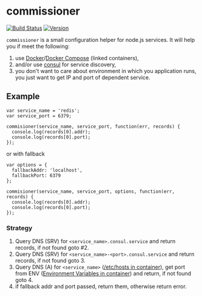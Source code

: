 # commissioner

[![Build Status](https://img.shields.io/travis/mthenw/commissioner.svg?style=flat)](https://travis-ci.org/mthenw/commissioner)
[![Version](http://img.shields.io/npm/v/commissioner.svg?style=flat)](https://www.npmjs.org/package/commissioner)

`commissioner` is a small configuration helper for node.js services. It will help you if meet the following:

1. use [Docker](https://github.com/docker/docker)/[Docker Compose](https://github.com/docker/compose) (linked containers),
2. and/or use [consul](https://consul.io) for service discovery,
3. you don't want to care about environment in which you application runs, you just want to get IP and port of dependent service.


## Example

```
var service_name = 'redis';
var service_port = 6379;

commisioner(service_name, service_port, function(err, records) {
  console.log(records[0].addr);
  console.log(records[0].port);
});
```

or with fallback

```
var options = {
  fallbackAddr: 'localhost',
  fallbackPort: 6379
};

commisioner(service_name, service_port, options, function(err, records) {
  console.log(records[0].addr);
  console.log(records[0].port);
});
```

### Strategy

1. Query DNS (SRV) for `<service_name>.consul.service` and return records, if not found goto #2.
2. Query DNS (SRV) for `<service_name>-<port>.consul.service` and return records, if not found goto 3.
3. Query DNS (A) for `<service_name>` ([/etc/hosts in container](https://docs.docker.com/userguide/dockerlinks/#important-notes-on-docker-environment-variables)), get port from ENV ([Environment Variables in container](https://docs.docker.com/userguide/dockerlinks/#environment-variables)) and return, if not found goto 4.
4. if fallback addr and port passed, return them, otherwise return error.
